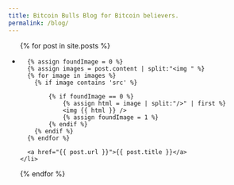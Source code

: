 ```yaml
---
title: Bitcoin Bulls Blog for Bitcoin believers.
permalink: /blog/
---
```


<ul>
  {% for post in site.posts %}
    <li>

      {% assign foundImage = 0 %}
      {% assign images = post.content | split:"<img " %}
      {% for image in images %}
      	{% if image contains 'src' %}
      		
      		{% if foundImage == 0 %}
      			{% assign html = image | split:"/>" | first %}
      			<img {{ html }} />
      			{% assign foundImage = 1 %}
      		{% endif %}
      	{% endif %}
      {% endfor %}

      <a href="{{ post.url }}">{{ post.title }}</a>
    </li>
  {% endfor %}
</ul>